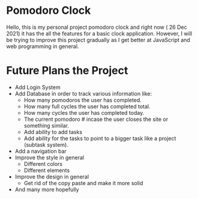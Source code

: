 # Pomodoro Clock


Hello, this is my personal project pomodoro clock and right now ( 26 Dec 2021) it has the all the features for a basic clock application. However, I will be trying to improve this project gradually as I get better at JavaScript and web programming in general.

# Future Plans the Project


- Add Login System
- Add Database in order to track various information like:
    - How many pomodoros the user has completed.
    - How many full cycles the user has completed total.
    - How many cycles  the user has completed today.
    - The current pomodoro #  incase the user closes the site or something similar.
    - Add ability to add tasks
    - Add ability for the tasks to point to a bigger task like a project (subtask system).
- Add a navigation bar
- Improve the style in general
    - Different colors
    - Different elements
- Improve the design in general
    - Get rid of the copy paste and make it more solid
- And many more hopefully
